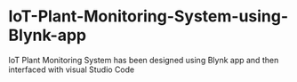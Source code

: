 # IoT-Plant-Monitoring-System-using-Blynk-app
IoT Plant Monitoring System has been designed using Blynk app and then interfaced with visual Studio Code
